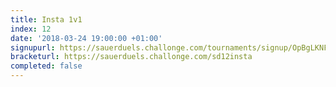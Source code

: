 ```yaml
---
title: Insta 1v1
index: 12
date: '2018-03-24 19:00:00 +01:00'
signupurl: https://sauerduels.challonge.com/tournaments/signup/OpBgLKNFys
bracketurl: https://sauerduels.challonge.com/sd12insta
completed: false
---
```

